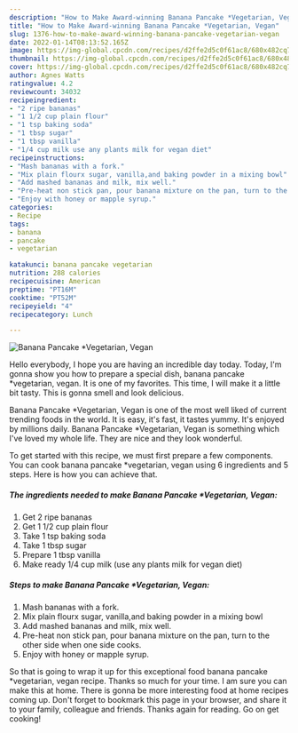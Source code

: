 ```yaml
---
description: "How to Make Award-winning Banana Pancake *Vegetarian, Vegan"
title: "How to Make Award-winning Banana Pancake *Vegetarian, Vegan"
slug: 1376-how-to-make-award-winning-banana-pancake-vegetarian-vegan
date: 2022-01-14T08:13:52.165Z
image: https://img-global.cpcdn.com/recipes/d2ffe2d5c0f61ac8/680x482cq70/banana-pancake-vegetarian-vegan-recipe-main-photo.jpg
thumbnail: https://img-global.cpcdn.com/recipes/d2ffe2d5c0f61ac8/680x482cq70/banana-pancake-vegetarian-vegan-recipe-main-photo.jpg
cover: https://img-global.cpcdn.com/recipes/d2ffe2d5c0f61ac8/680x482cq70/banana-pancake-vegetarian-vegan-recipe-main-photo.jpg
author: Agnes Watts
ratingvalue: 4.2
reviewcount: 34032
recipeingredient:
- "2 ripe bananas"
- "1 1/2 cup plain flour"
- "1 tsp baking soda"
- "1 tbsp sugar"
- "1 tbsp vanilla"
- "1/4 cup milk use any plants milk for vegan diet"
recipeinstructions:
- "Mash bananas with a fork."
- "Mix plain flourx sugar, vanilla,and baking powder in a mixing bowl"
- "Add mashed bananas and milk, mix well."
- "Pre-heat non stick pan, pour banana mixture on the pan, turn to the other side when one side cooks."
- "Enjoy with honey or mapple syrup."
categories:
- Recipe
tags:
- banana
- pancake
- vegetarian

katakunci: banana pancake vegetarian 
nutrition: 288 calories
recipecuisine: American
preptime: "PT16M"
cooktime: "PT52M"
recipeyield: "4"
recipecategory: Lunch

---
```



![Banana Pancake *Vegetarian, Vegan](https://img-global.cpcdn.com/recipes/d2ffe2d5c0f61ac8/680x482cq70/banana-pancake-vegetarian-vegan-recipe-main-photo.jpg)

Hello everybody, I hope you are having an incredible day today. Today, I'm gonna show you how to prepare a special dish, banana pancake *vegetarian, vegan. It is one of my favorites. This time, I will make it a little bit tasty. This is gonna smell and look delicious.



Banana Pancake *Vegetarian, Vegan is one of the most well liked of current trending foods in the world. It is easy, it's fast, it tastes yummy. It's enjoyed by millions daily. Banana Pancake *Vegetarian, Vegan is something which I've loved my whole life. They are nice and they look wonderful.


To get started with this recipe, we must first prepare a few components. You can cook banana pancake *vegetarian, vegan using 6 ingredients and 5 steps. Here is how you can achieve that.

<!--inarticleads1-->

##### The ingredients needed to make Banana Pancake *Vegetarian, Vegan:

1. Get 2 ripe bananas
1. Get 1 1/2 cup plain flour
1. Take 1 tsp baking soda
1. Take 1 tbsp sugar
1. Prepare 1 tbsp vanilla
1. Make ready 1/4 cup milk (use any plants milk for vegan diet)




<!--inarticleads2-->

##### Steps to make Banana Pancake *Vegetarian, Vegan:

1. Mash bananas with a fork.
1. Mix plain flourx sugar, vanilla,and baking powder in a mixing bowl
1. Add mashed bananas and milk, mix well.
1. Pre-heat non stick pan, pour banana mixture on the pan, turn to the other side when one side cooks.
1. Enjoy with honey or mapple syrup.




So that is going to wrap it up for this exceptional food banana pancake *vegetarian, vegan recipe. Thanks so much for your time. I am sure you can make this at home. There is gonna be more interesting food at home recipes coming up. Don't forget to bookmark this page in your browser, and share it to your family, colleague and friends. Thanks again for reading. Go on get cooking!
